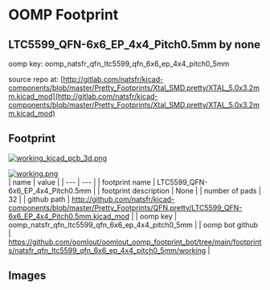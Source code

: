 # OOMP Footprint  
## LTC5599_QFN-6x6_EP_4x4_Pitch0.5mm  by none  
  
oomp key: oomp_natsfr_qfn_ltc5599_qfn_6x6_ep_4x4_pitch0_5mm  
  
source repo at: [http://gitlab.com/natsfr/kicad-components/blob/master/Pretty_Footprints/Xtal_SMD.pretty/XTAL_5.0x3.2mm.kicad_mod](http://gitlab.com/natsfr/kicad-components/blob/master/Pretty_Footprints/Xtal_SMD.pretty/XTAL_5.0x3.2mm.kicad_mod)  
## Footprint  
  
[![working_kicad_pcb_3d.png](working_kicad_pcb_3d_600.png)](working_kicad_pcb_3d.png)  
  
[![working.png](working_600.png)](working.png)  
| name | value | 
| --- | --- | 
| footprint name | LTC5599_QFN-6x6_EP_4x4_Pitch0.5mm | 
| footprint description | None | 
| number of pads | 32 | 
| github path | http://github.com/natsfr/kicad-components/blob/master/Pretty_Footprints/QFN.pretty/LTC5599_QFN-6x6_EP_4x4_Pitch0.5mm.kicad_mod | 
| oomp key | oomp_natsfr_qfn_ltc5599_qfn_6x6_ep_4x4_pitch0_5mm | 
| oomp bot github | https://github.com/oomlout/oomlout_oomp_footprint_bot/tree/main/footprints/natsfr_qfn_ltc5599_qfn_6x6_ep_4x4_pitch0_5mm/working | 
## Images  
